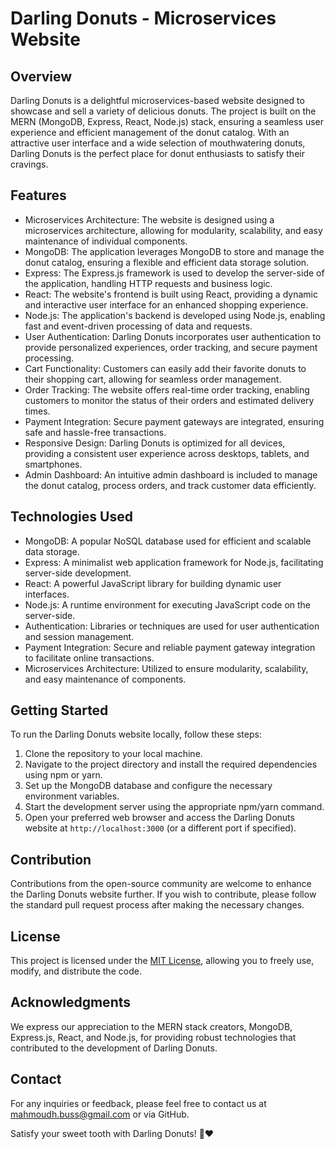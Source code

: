 # Darling Donuts - Microservices Website

## Overview

Darling Donuts is a delightful microservices-based website designed to showcase and sell a variety of delicious donuts. The project is built on the MERN (MongoDB, Express, React, Node.js) stack, ensuring a seamless user experience and efficient management of the donut catalog. With an attractive user interface and a wide selection of mouthwatering donuts, Darling Donuts is the perfect place for donut enthusiasts to satisfy their cravings.

## Features

- Microservices Architecture: The website is designed using a microservices architecture, allowing for modularity, scalability, and easy maintenance of individual components.
- MongoDB: The application leverages MongoDB to store and manage the donut catalog, ensuring a flexible and efficient data storage solution.
- Express: The Express.js framework is used to develop the server-side of the application, handling HTTP requests and business logic.
- React: The website's frontend is built using React, providing a dynamic and interactive user interface for an enhanced shopping experience.
- Node.js: The application's backend is developed using Node.js, enabling fast and event-driven processing of data and requests.
- User Authentication: Darling Donuts incorporates user authentication to provide personalized experiences, order tracking, and secure payment processing.
- Cart Functionality: Customers can easily add their favorite donuts to their shopping cart, allowing for seamless order management.
- Order Tracking: The website offers real-time order tracking, enabling customers to monitor the status of their orders and estimated delivery times.
- Payment Integration: Secure payment gateways are integrated, ensuring safe and hassle-free transactions.
- Responsive Design: Darling Donuts is optimized for all devices, providing a consistent user experience across desktops, tablets, and smartphones.
- Admin Dashboard: An intuitive admin dashboard is included to manage the donut catalog, process orders, and track customer data efficiently.

## Technologies Used

- MongoDB: A popular NoSQL database used for efficient and scalable data storage.
- Express: A minimalist web application framework for Node.js, facilitating server-side development.
- React: A powerful JavaScript library for building dynamic user interfaces.
- Node.js: A runtime environment for executing JavaScript code on the server-side.
- Authentication: Libraries or techniques are used for user authentication and session management.
- Payment Integration: Secure and reliable payment gateway integration to facilitate online transactions.
- Microservices Architecture: Utilized to ensure modularity, scalability, and easy maintenance of components.

## Getting Started

To run the Darling Donuts website locally, follow these steps:

1. Clone the repository to your local machine.
2. Navigate to the project directory and install the required dependencies using npm or yarn.
3. Set up the MongoDB database and configure the necessary environment variables.
4. Start the development server using the appropriate npm/yarn command.
5. Open your preferred web browser and access the Darling Donuts website at `http://localhost:3000` (or a different port if specified).

## Contribution

Contributions from the open-source community are welcome to enhance the Darling Donuts website further. If you wish to contribute, please follow the standard pull request process after making the necessary changes.

## License

This project is licensed under the [MIT License](LICENSE), allowing you to freely use, modify, and distribute the code.

## Acknowledgments

We express our appreciation to the MERN stack creators, MongoDB, Express.js, React, and Node.js, for providing robust technologies that contributed to the development of Darling Donuts.

## Contact

For any inquiries or feedback, please feel free to contact us at [mahmoudh.buss@gmail.com](mailto:mahmoudh.buss@gmail.com) or via GitHub.

Satisfy your sweet tooth with Darling Donuts! 🍩❤️
